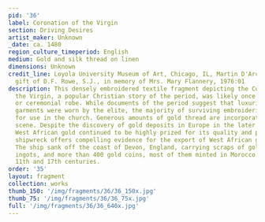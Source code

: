 ```yaml
---
pid: '36'
label: Coronation of the Virgin
section: Driving Desires
artist_maker: Unknown
_date: ca. 1480
region_culture_timeperiod: English
medium: Gold and silk thread on linen
dimensions: Unknown
credit_line: Loyola University Museum of Art, Chicago, IL, Martin D'Arcy, S.J., Collection,
  gift of D.F. Rowe, S.J., in memory of Mrs. Mary Flannery, 1976:01
description: This densely embroidered textile fragment depicting the Coronation of
  the Virgin, a popular Christian story of the period, was likely once part of a vestment,
  or ceremonial robe. While documents of the period suggest that luxurious embroidered
  garments were worn by the elite, the majority of surviving embroideries were made
  for use in the church. Generous amounts of gold thread are incorporated into the
  scene. Despite the discovery of gold deposits in Europe in the later Middle Ages,
  West African gold continued to be highly prized for its quality and purity. A mid-17th-century
  shipwreck offers compelling evidence for the export of West African gold to England.
  The ship sank off the coast of Devon, England, carrying scraps of gold jewelry,
  ingots, and more than 400 gold coins, most of them minted in Morocco between the
  11th and 17th centuries.
order: '35'
layout: fragment
collection: works
thumb_150: '/img/fragments/36/36_150x.jpg'
thumb_75: '/img/fragments/36/36_75x.jpg'
full: '/img/fragments/36/36_640x.jpg'
---
```

